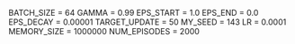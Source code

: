 BATCH_SIZE = 64
GAMMA = 0.99
EPS_START = 1.0
EPS_END = 0.0
EPS_DECAY = 0.00001
TARGET_UPDATE = 50
MY_SEED = 143
LR = 0.0001
MEMORY_SIZE = 1000000
NUM_EPISODES = 2000
